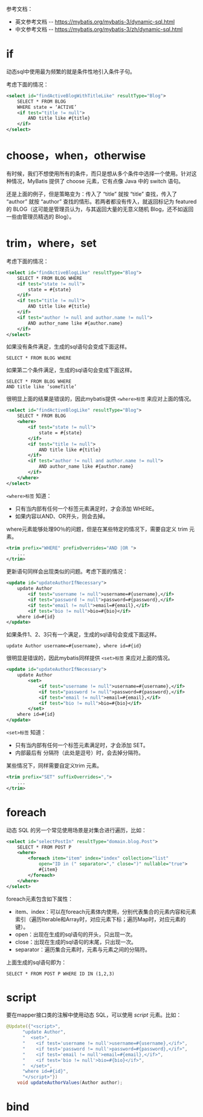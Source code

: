 
参考文档：
- 英文参考文档 -- https://mybatis.org/mybatis-3/dynamic-sql.html
- 中文参考文档 -- https://mybatis.org/mybatis-3/zh/dynamic-sql.html

# if

动态sql中使用最为频繁的就是条件性地引入条件子句。

考虑下面的情况：
```xml
<select id="findActiveBlogWithTitleLike" resultType="Blog">
    SELECT * FROM BLOG
    WHERE state = ‘ACTIVE’
    <if test="title != null">
	    AND title like #{title}
    </if>
</select>
```

# choose，when，otherwise

有时候，我们不想使用所有的条件，而只是想从多个条件中选择一个使用。针对这种情况，MyBatis 提供了 choose 元素，它有点像 Java 中的 switch 语句。

还是上面的例子，但是策略变为：传入了 “title” 就按 “title” 查找，传入了 “author” 就按 “author” 查找的情形。若两者都没有传入，就返回标记为 featured 的 BLOG（这可能是管理员认为，与其返回大量的无意义随机 Blog，还不如返回一些由管理员精选的 Blog）。


# trim，where，set


考虑下面的情况：
```xml
<select id="findActiveBlogLike" resultType="Blog">
    SELECT * FROM BLOG WHERE
    <if test="state != null">
        state = #{state}
    </if>
    <if test="title != null">
        AND title like #{title}
    </if>
    <if test="author != null and author.name != null">
        AND author_name like #{author.name}
    </if>
</select>
```
如果没有条件满足，生成的sql语句会变成下面这样。
```text
SELECT * FROM BLOG WHERE
```
如果第二个条件满足，生成的sql语句会变成下面这样。
```text
SELECT * FROM BLOG WHERE
AND title like ‘someTitle’
```
很明显上面的结果是错误的，因此mybatis提供 `<where>标签` 来应对上面的情况。
```xml
<select id="findActiveBlogLike" resultType="Blog">
    SELECT * FROM BLOG
    <where>
        <if test="state != null">
	        state = #{state}
        </if>
        <if test="title != null">
		    AND title like #{title}
        </if>
        <if test="author != null and author.name != null">
            AND author_name like #{author.name}
        </if>
    </where>
</select>
```
`<where>标签` 知道：
- 只有当内部有任何一个标签元素满足时，才会添加 WHERE。
- 如果内容以AND、OR开头，则会去掉。

where元素能够处理90％的问题，但是在某些特定的情况下，需要自定义 trim 元素。
```xml
<trim prefix="WHERE" prefixOverrides="AND |OR ">
    ...
</trim>
```

更新语句同样会出现类似的问题。考虑下面的情况：
```xml
<update id="updateAuthorIfNecessary">
    update Author
        <if test="username != null">username=#{username},</if>
        <if test="password != null">password=#{password},</if>
        <if test="email != null">email=#{email},</if>
        <if test="bio != null">bio=#{bio}</if>
    where id=#{id}
</update>
```
如果条件1、2、3只有一个满足，生成的sql语句会变成下面这样。
```text
update Author username=#{username}, where id=#{id}
```
很明显是错误的，因此mybatis同样提供 `<set>标签` 来应对上面的情况。
```xml
<update id="updateAuthorIfNecessary">
    update Author
	    <set>
	        <if test="username != null">username=#{username},</if>
	        <if test="password != null">password=#{password},</if>
	        <if test="email != null">email=#{email},</if>
	        <if test="bio != null">bio=#{bio}</if>
	    </set>
    where id=#{id}
</update>
```
`<set>标签` 知道：
- 只有当内部有任何一个标签元素满足时，才会添加 SET。
- 内部最后有 分隔符（此处是逗号）时，会去掉分隔符。

某些情况下，同样需要自定义trim 元素。
```xml
<trim prefix="SET" suffixOverrides=",">
    ...
</trim>
```

# foreach

动态 SQL 的另一个常见使用场景是对集合进行遍历，比如：
```xml
<select id="selectPostIn" resultType="domain.blog.Post">
    SELECT * FROM POST P
    <where>
	    <foreach item="item" index="index" collection="list"
	        open="ID in (" separator="," close=")" nullable="true">
            #{item}
	    </foreach>
    </where>
</select>
```

foreach元素包含如下属性：
- item、index：可以在foreach元素体内使用，分别代表集合的元素内容和元素索引（遍历Iterable和Array时，对应元素下标；遍历Map时，对应元素的键）。
- open：出现在生成的sql语句的开头，只出现一次。
- close：出现在生成的sql语句的末尾，只出现一次。
- separator：遍历集合元素时，元素与元素之间的分隔符。

上面生成的sql语句即为：
```text
SELECT * FROM POST P WHERE ID IN (1,2,3)
```

# script

要在mapper接口类的注解中使用动态 SQL，可以使用 _script_ 元素。比如：
```java
@Update({"<script>",
      "update Author",
      "  <set>",
      "    <if test='username != null'>username=#{username},</if>",
      "    <if test='password != null'>password=#{password},</if>",
      "    <if test='email != null'>email=#{email},</if>",
      "    <if test='bio != null'>bio=#{bio}</if>",
      "  </set>",
      "where id=#{id}",
      "</script>"})
    void updateAuthorValues(Author author);
```

# bind

